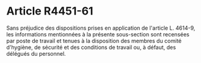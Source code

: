 # Article R4451-61

Sans préjudice des dispositions prises en application de l'article L. 4614-9, les informations mentionnées à la présente sous-section sont recensées par poste de travail et tenues à la disposition des membres du comité d'hygiène, de sécurité et des conditions de travail ou, à défaut, des délégués du personnel.
